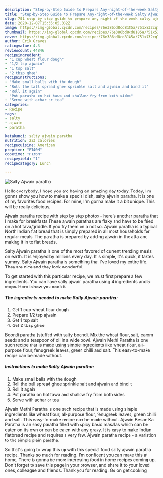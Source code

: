 ```yaml
---
description: "Step-by-Step Guide to Prepare Any-night-of-the-week Salty Ajwain paratha"
title: "Step-by-Step Guide to Prepare Any-night-of-the-week Salty Ajwain paratha"
slug: 751-step-by-step-guide-to-prepare-any-night-of-the-week-salty-ajwain-paratha
date: 2020-12-07T15:35:05.332Z
image: https://img-global.cpcdn.com/recipes/76e386bd8cd8185a/751x532cq70/salty-ajwain-paratha-recipe-main-photo.jpg
thumbnail: https://img-global.cpcdn.com/recipes/76e386bd8cd8185a/751x532cq70/salty-ajwain-paratha-recipe-main-photo.jpg
cover: https://img-global.cpcdn.com/recipes/76e386bd8cd8185a/751x532cq70/salty-ajwain-paratha-recipe-main-photo.jpg
author: Erik Graves
ratingvalue: 4.3
reviewcount: 44846
recipeingredient:
- "1 cup wheat flour dough"
- "1/2 tsp ajwain"
- "1 tsp salt"
- "2 tbsp ghee"
recipeinstructions:
- "Make small balls with the dough"
- "Roll the ball spread ghee sprinkle salt and ajwain and bind it"
- "Roll it again"
- "Put paratha on hot tawa and shallow fry from both sides"
- "Serve with achar or tea"
categories:
- Recipe
tags:
- salty
- ajwain
- paratha

katakunci: salty ajwain paratha 
nutrition: 223 calories
recipecuisine: American
preptime: "PT40M"
cooktime: "PT36M"
recipeyield: "1"
recipecategory: Lunch

---
```



![Salty Ajwain paratha](https://img-global.cpcdn.com/recipes/76e386bd8cd8185a/751x532cq70/salty-ajwain-paratha-recipe-main-photo.jpg)

Hello everybody, I hope you are having an amazing day today. Today, I'm gonna show you how to make a special dish, salty ajwain paratha. It is one of my favorites food recipes. For mine, I'm gonna make it a bit unique. This will be really delicious.

Ajwain paratha recipe with step by step photos - here&#39;s another paratha that I make for breakfasts These ajwain parathas are flaky and have to be fried on a hot tava/griddle. If you fry them on a not so. Ajwain paratha is a typical North Indian flat bread that is simply prepared in all most households for regular meals. The paratha is prepared by adding ajwain in the atta and making it in to flat breads.

Salty Ajwain paratha is one of the most favored of current trending meals on earth. It is enjoyed by millions every day. It is simple, it's quick, it tastes yummy. Salty Ajwain paratha is something that I've loved my entire life. They are nice and they look wonderful.


To get started with this particular recipe, we must first prepare a few ingredients. You can have salty ajwain paratha using 4 ingredients and 5 steps. Here is how you cook it.

<!--inarticleads1-->

##### The ingredients needed to make Salty Ajwain paratha:

1. Get 1 cup wheat flour dough
1. Prepare 1/2 tsp ajwain
1. Get 1 tsp salt
1. Get 2 tbsp ghee


Boondi paratha (stuffed with salty boondi. Mix the wheat flour, salt, carom seeds and a teaspoon of oil in a wide bowl. Ajwain Methi Paratha is one such recipe that is made using simple ingredients like wheat flour, all-purpose flour, fenugreek leaves, green chilli and salt. This easy-to-make recipe can be made without. 

<!--inarticleads2-->

##### Instructions to make Salty Ajwain paratha:

1. Make small balls with the dough
1. Roll the ball spread ghee sprinkle salt and ajwain and bind it
1. Roll it again
1. Put paratha on hot tawa and shallow fry from both sides
1. Serve with achar or tea


Ajwain Methi Paratha is one such recipe that is made using simple ingredients like wheat flour, all-purpose flour, fenugreek leaves, green chilli and salt. This easy-to-make recipe can be made without. Ajwain Besan Ka Paratha is an easy paratha filled with spicy basic masalas which can be eaten on its own or can be eaten with any gravy. It is easy to make Indian flatbread recipe and requires a very few. Ajwain paratha recipe - a variation to the simple plain paratha. 

So that's going to wrap this up with this special food salty ajwain paratha recipe. Thanks so much for reading. I'm confident you can make this at home. There is gonna be more interesting food in home recipes coming up. Don't forget to save this page in your browser, and share it to your loved ones, colleague and friends. Thank you for reading. Go on get cooking!
